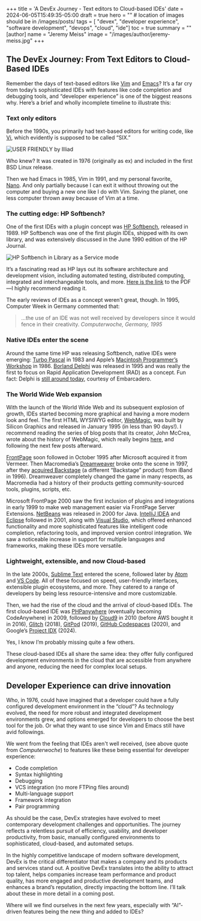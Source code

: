+++
title = 'A DevEx Journey - Text editors to Cloud-based IDEs'
date = 2024-06-05T15:49:35-05:00
draft = true
hero = "" # location of images should be in /images/posts/
tags = [ "devex", "developer experience", "software development", "devops", "cloud", "ide"]
toc = true
summary = ""
[author]
    name = "Jeremy Meiss"
    image = "/images/author/jeremy-meiss.jpg"
+++

## The DevEx Journey: From Text Editors to Cloud-Based IDEs

Remember the days of text-based editors like [Vim](https://en.wikipedia.org/wiki/Vim_(text_editor)) and [Emacs](https://en.wikipedia.org/wiki/Emacs)? It’s a far cry from today’s sophisticated IDEs with features like code completion and debugging tools, and “developer experience” is one of the biggest reasons why. Here’s a brief and wholly incomplete timeline to illustrate this:

### Text only editors

Before the 1990s, you primarily had text-based editors for writing code, like [Vi](https://en.wikipedia.org/wiki/Vi_(text_editor)), which evidently is supposed to be called “SIX.”

![USER FRIENDLY by Illiad](https://www.oreilly.com/api/v2/epubs/9781492078791/files/assets/lvv8_0101.png)

Who knew? It was created in 1976 (originally as ex) and included in the first BSD Linux release.

Then we had Emacs in 1985, Vim in 1991, and my personal favorite, [Nano](https://en.wikipedia.org/wiki/GNU_nano). And only partially because I can exit it without throwing out the computer and buying a new one like I do with Vim. Saving the planet, one less computer thrown away because of Vim at a time.

### The cutting edge: HP Softbench?

One of the first IDEs with a plugin concept was [HP Softbench](https://en.wikipedia.org/wiki/Softbench), released in 1989. HP Softbench was one of the first plugin IDEs, shipped with its own library, and was extensively discussed in the June 1990 edition of the HP Journal.

![HP Softbench in `Library as a Service` mode](/images/posts/hp-softbench-manuals.jpg)

It’s a fascinating read as HP lays out its software architecture and development vision, including automated testing, distributed computing, integrated and interchangeable tools, and more. [Here is the link](http://hparchive.com/Journals/HPJ-1990-06.pdf) to the PDF—I highly recommend reading it.

The early reviews of IDEs as a concept weren’t great, though. In 1995, Computer Week in Germany commented that:

> ...the use of an IDE was not well received by developers since it would fence in their creativity.
<cite>Computerwoche, Germany, 1995</cite>

### Native IDEs enter the scene

Around the same time HP was releasing Softbench, native IDEs were emerging: [Turbo Pascal](https://en.wikipedia.org/wiki/Turbo_Pascal) in 1983 and Apple’s [Macintosh Programmer’s Workshop](https://en.wikipedia.org/wiki/Macintosh_Programmer%27s_Workshop) in 1986. [Borland Delphi](https://en.wikipedia.org/wiki/Delphi_(software)) was released in 1995 and was really the first to focus on Rapid Application Development (RAD) as a concept. Fun fact: Delphi is [still around today](https://www.embarcadero.com/products/delphi), courtesy of Embarcadero.

### The World Wide Web expansion

With the launch of the World Wide Web and its subsequent explosion of growth, IDEs started becoming more graphical and having a more modern look and feel. The first HTML WYSIWYG editor, [WebMagic](https://wiki.preterhuman.net/WebMagic), was built by Silicon Graphics and released in January 1995 (in less than 90 days!). I recommend reading the series of blog posts that its creator, John McCrea, wrote about the history of WebMagic, which really begins [here](https://therealmccrea.com/2014/12/26/webmagic-the-untold-and-rather-improbable-story-behind-the-first-wysiwyg-html-editor/), and following the next few posts afterward.

[FrontPage](https://en.wikipedia.org/wiki/Microsoft_FrontPage) soon followed in October 1995 after Microsoft acquired it from Vermeer. Then Macromedia’s [Dreamweaver](https://macromedia.fandom.com/wiki/Macromedia_Dreamweaver) broke onto the scene in 1997, after they [acquired Backstage](https://adobe.fandom.com/wiki/Macromedia_Backstage) (a different “Backstage” product) from iBand in 1996). Dreamweaver completely changed the game in many respects, as Macromedia had a history of their products getting community-sourced tools, plugins, scripts, etc.

Microsoft FrontPage 2000 saw the first inclusion of plugins and integrations in early 1999 to make web management easier via FrontPage Server Extensions. [NetBeans](https://en.wikipedia.org/wiki/NetBeans) was released in 2000 for Java. [IntelliJ IDEA](https://en.wikipedia.org/wiki/IntelliJ_IDEA) and [Eclipse](https://en.wikipedia.org/wiki/Eclipse_(software)) followed in 2001, along with [Visual Studio](https://en.wikipedia.org/wiki/Visual_Studio), which offered enhanced functionality and more sophisticated features like intelligent code completion, refactoring tools, and improved version control integration. We saw a noticeable increase in support for multiple languages and frameworks, making these IDEs more versatile.

### Lightweight, extensible, and now Cloud-based

In the late 2000s, [Sublime Text](https://en.wikipedia.org/wiki/Sublime_Text) entered the scene, followed later by [Atom](https://en.wikipedia.org/wiki/Atom_(text_editor)) and [VS Code](https://en.wikipedia.org/wiki/Visual_Studio_Code). All of these focused on speed, user-friendly interfaces, extensible plugin ecosystems, and more. They catered to a range of developers by being less resource-intensive and more customizable.

Then, we had the rise of the cloud and the arrival of cloud-based IDEs. The first cloud-based IDE was [PHPanywhere](https://techcrunch.com/2009/07/25/code-in-your-browser-with-phpanywhere/) (eventually becoming CodeAnywhere) in 2009, followed by [Cloud9](https://en.wikipedia.org/wiki/Cloud9_IDE) in 2010 (before AWS bought it in 2016), [Glitch](https://glitch.com/) (2018), [GitPod](https://www.gitpod.io/) (2019), [GitHub Codespaces](https://github.com/features/codespaces) (2020), and Google’s [Project IDX](https://developers.google.com/idx) (2024).

Yes, I know I’m probably missing quite a few others.

These cloud-based IDEs all share the same idea: they offer fully configured development environments in the cloud that are accessible from anywhere and anyone, reducing the need for complex local setups.

## Developer Experience can drive innovation

Who, in 1976, could have imagined that a developer could have a fully configured development environment in the “cloud”? As technology evolved, the need for more robust and integrated development environments grew, and options emerged for developers to choose the best tool for the job. Or what they want to use since Vim and Emacs still have avid followings.

We went from the feeling that IDEs aren't well received, (see above quote from _Computerwoche_) to features like these being essential for developer experience:

- Code completion
- Syntax highlighting
- Debugging
- VCS integration (no more FTPing files around)
- Multi-language support
- Framework integration
- Pair programming

As should be the case, DevEx strategies have evolved to meet contemporary development challenges and opportunities. The journey reflects a relentless pursuit of efficiency, usability, and developer productivity, from basic, manually configured environments to sophisticated, cloud-based, and automated setups.

In the highly competitive landscape of modern software development, DevEx is the critical differentiator that makes a company and its products and services stand out. A positive DevEx translates into the ability to attract top talent, helps companies increase team performance and product quality, has more engaged and productive development teams, and enhances a brand’s reputation, directly impacting the bottom line. I’ll talk about these in more detail in a coming post.

Where will we find ourselves in the next few years, especially with “AI”-driven features being the new thing and added to IDEs?
